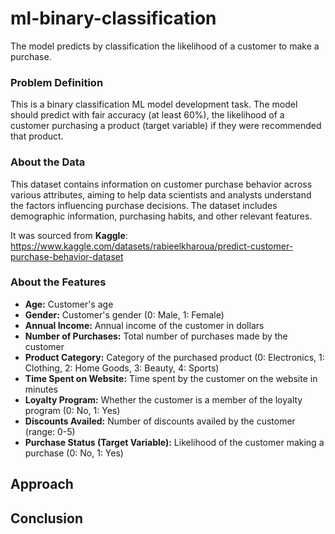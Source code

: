 # ml-binary-classification
The model predicts by classification the likelihood of a customer to make a purchase. 


### **Problem Definition**

This is a binary classification ML model development task. The model should predict with fair accuracy (at least 60%), the likelihood of a customer purchasing a product (target variable) if they were recommended that product.



### **About the Data**

This dataset contains information on customer purchase behavior across various attributes, aiming to help data scientists and analysts understand the factors influencing purchase decisions. The dataset includes demographic information, purchasing habits, and other relevant features.

It was sourced from **Kaggle**: https://www.kaggle.com/datasets/rabieelkharoua/predict-customer-purchase-behavior-dataset



### **About the Features**
* **Age:** Customer's age
* **Gender:** Customer's gender (0: Male, 1: Female)
* **Annual Income:** Annual income of the customer in dollars
* **Number of Purchases:** Total number of purchases made by the customer
* **Product Category:** Category of the purchased product (0: Electronics, 1: Clothing, 2: Home Goods, 3: Beauty, 4: Sports)
* **Time Spent on Website:** Time spent by the customer on the website in minutes
* **Loyalty Program:** Whether the customer is a member of the loyalty program (0: No, 1: Yes)
* **Discounts Availed:** Number of discounts availed by the customer (range: 0-5)
* **Purchase Status (Target  Variable):** Likelihood of the customer making a purchase (0: No, 1: Yes)

## Approach


## Conclusion


